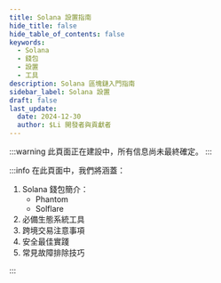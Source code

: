 ```yaml
---
title: Solana 設置指南
hide_title: false
hide_table_of_contents: false
keywords:
  - Solana
  - 錢包
  - 設置
  - 工具
description: Solana 區塊鏈入門指南
sidebar_label: Solana 設置
draft: false
last_update:
  date: 2024-12-30
  author: $Li 開發者與貢獻者
---
```


:::warning
此頁面正在建設中，所有信息尚未最終確定。
:::

:::info
在此頁面中，我們將涵蓋：

1. Solana 錢包簡介：
   - Phantom
   - Solflare
2. 必備生態系統工具
3. 跨境交易注意事項
4. 安全最佳實踐
5. 常見故障排除技巧

:::
